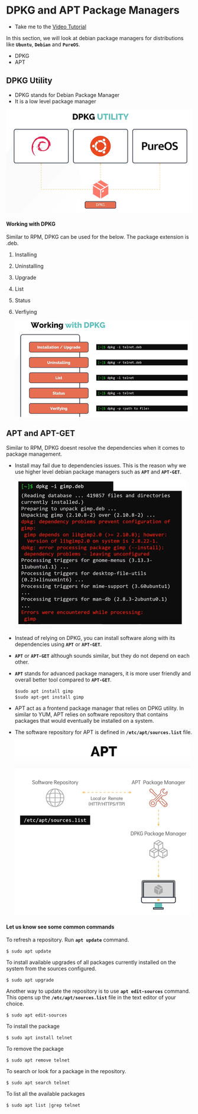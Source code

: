 # DPKG and APT Package Managers

- Take me to the [Video Tutorial](https://kodekloud.com/topic/dpkg-and-apt/)

In this section, we will look at debian package managers for distributions like **`Ubuntu`**, **`Debian`** and **`PureOS`**.
- DPKG
- APT

## DPKG Utility

- DPKG stands for Debian Package Manager
- It is a low level package manager

![dpkg](../../images/dpkg.PNG)

#### Working with DPKG

Similar to RPM, DPKG can be used for the below. The package extension is .deb.
1. Installing
1. Uninstalling
1. Upgrade
1. List
1. Status
1. Verfiying

   ![dpkg-modes](../../images/dpkg-modes.PNG)
   
## APT and APT-GET

Similar to RPM, DPKG doesnt resolve the dependencies when it comes to package management.
- Install may fail due to dependencies issues. This is the reason why we use higher level debian package managers such as **`APT`** and **`APT-GET`**.
  
  ![dpkg-fail](../../images/dpkg-fail.PNG)
  
- Instead of relying on DPKG, you can install software along with its dependencies using **`APT`** or **`APT-GET`**.
- **`APT`** or **`APT-GET`** although sounds similar, but they do not depend on each other.
- **`APT`** stands for advanced package managers, it is more user friendly and overall better tool compared to **`APT-GET`**.
  ```
  $sudo apt install gimp
  $sudo apt-get install gimp
  ```

- APT act as a frontend package manager that relies on DPKG utility. In similar to YUM, APT relies on software repository that contains packages that would eventually be installed on a system.
- The software repository for APT is defined in **`/etc/apt/sources.list`**  file.

  ![apt](../../images/apt.PNG)
  
#### Let us know see some common commands

To refresh a repository. Run **`apt update`** command.
```
$ sudo apt update
```

To install available upgrades of all packages currently installed on the system from the sources configured.
```
$ sudo apt upgrade
```

Another way to update the repository is to use **`apt edit-sources`** command. This opens up the **`/etc/apt/sources.list`** file in the text editor of your choice.
```
$ sudo apt edit-sources
```

To install the package
```
$ sudo apt install telnet
```

To remove the package
```
$ sudo apt remove telnet
```

To search or look for a package in the repository.
```
$ sudo apt search telnet 
```

To list all the available packages 
```
$ sudo apt list |grep telnet
```



